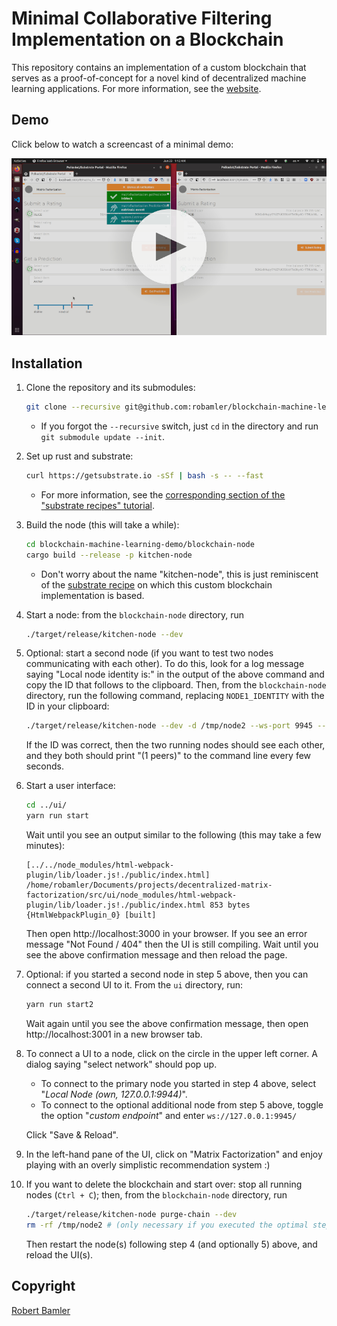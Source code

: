 # Minimal Collaborative Filtering Implementation on a Blockchain

This repository contains an implementation of a custom blockchain that serves as a proof-of-concept for a novel kind of decentralized machine learning applications.
For more information, see the [website](https://robamler.github.io/blockchain-machine-learning-demo/).

## Demo

Click below to watch a screencast of a minimal demo:

[![Foo](video-cover.png)](https://robamler.github.io/blockchain-machine-learning-demo/)

## Installation

1. Clone the repository and its submodules:

    ```bash
    git clone --recursive git@github.com:robamler/blockchain-machine-learning-demo.git
    ```

    - If you forgot the `--recursive` switch, just `cd` in the directory and run `git submodule update --init`.

2. Set up rust and substrate:

    ```bash
    curl https://getsubstrate.io -sSf | bash -s -- --fast
    ```

    - For more information, see the [corresponding section of the "substrate recipes" tutorial](https://substrate.dev/recipes/1-prepare-kitchen/1-build-node.html).

3. Build the node (this will take a while):

    ```bash
    cd blockchain-machine-learning-demo/blockchain-node
    cargo build --release -p kitchen-node
    ```

    - Don't worry about the name "kitchen-node", this is just reminiscent of the [substrate recipe](https://substrate.dev/recipes/introduction.html) on which this custom blockchain implementation is based.

4. Start a node: from the `blockchain-node` directory, run

    ```bash
    ./target/release/kitchen-node --dev
    ```

5. Optional: start a second node (if you want to test two nodes communicating with each other).
    To do this, look for a log message saying "Local node identity is:" in the output of the above command and copy the ID that follows to the clipboard.
    Then, from the `blockchain-node` directory, run the following command, replacing `NODE1_IDENTITY` with the ID in your clipboard:

    ```bash
    ./target/release/kitchen-node --dev -d /tmp/node2 --ws-port 9945 --reserved-nodes /ip4/127.0.0.1/tcp/30333/p2p/NODE1_IDENTITY
    ```

    If the ID was correct, then the two running nodes should see each other, and they both should print "(1 peers)" to the command line every few seconds.

6. Start a user interface:

    ```bash
    cd ../ui/
    yarn run start
    ```

    Wait until you see an output similar to the following (this may take a few minutes):

    ```text
    [../../node_modules/html-webpack-plugin/lib/loader.js!./public/index.html] /home/robamler/Documents/projects/decentralized-matrix-factorization/src/ui/node_modules/html-webpack-plugin/lib/loader.js!./public/index.html 853 bytes {HtmlWebpackPlugin_0} [built]
    ```

    Then open http://localhost:3000 in your browser.
    If you see an error message "Not Found / 404" then the UI is still compiling.
    Wait until you see the above confirmation message and then reload the page.

7. Optional: if you started a second node in step 5 above, then you can connect a second UI to it.
    From the `ui` directory, run:

    ```bash
    yarn run start2
    ```

    Wait again until you see the above confirmation message, then open http://localhost:3001 in a new browser tab.

8. To connect a UI to a node, click on the circle in the upper left corner.
    A dialog saying "select network" should pop up.

    - To connect to the primary node you started in step 4 above, select "*Local Node (own, 127.0.0.1:9944)*".
    - To connect to the optional additional node from step 5 above, toggle the option "*custom endpoint*" and enter `ws://127.0.0.1:9945/`

    Click "Save & Reload".


9. In the left-hand pane of the UI, click on "Matrix Factorization" and enjoy playing with an overly simplistic recommendation system :)

10. If you want to delete the blockchain and start over:
    stop all running nodes (`Ctrl + C`); then, from the `blockchain-node` directory, run

    ```bash
    ./target/release/kitchen-node purge-chain --dev
    rm -rf /tmp/node2 # (only necessary if you executed the optimal step 5 above)
    ```

    Then restart the node(s) following step 4 (and optionally 5) above, and reload the UI(s).

## Copyright

[Robert Bamler](https://robamler.github.io)
